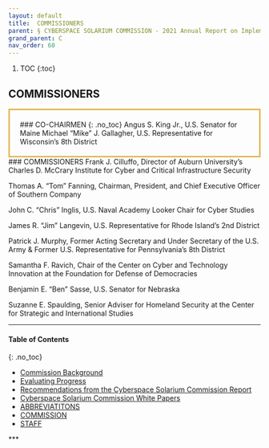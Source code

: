 ```yaml
---
layout: default
title:  COMMISSIONERS 
parent: § CYBERSPACE SOLARIUM COMMISSION - 2021 Annual Report on Implementation    
grand_parent: C
nav_order: 60 
---
```

<style>
.dont-break-out {
  /* These are technically the same, but use both */
  overflow-wrap: break-word;
  word-wrap: break-word;

     -ms-word-break: break-all;
  /* This is the dangerous one in WebKit, as it breaks things wherever */
  word-break: break-all;
  /* Instead use this non-standard one: */
  word-break: break-word;
}

.youtube-container {
    position: relative;
    width: 100%;
    height: 0;
    padding-bottom: 56.25%;
}
.youtube-video {
    position: absolute;
    top: 0;
    left: 0;
    width: 100%;
    height: 100%;
}

</style>

<div class="dont-break-out" markdown="1">

1. TOC
{:toc}

## COMMISSIONERS
<div style="border:3px solid #e3b959;padding:20px" markdown="1">
### CO-CHAIRMEN
{: .no_toc}
Angus S. King Jr., U.S. Senator for Maine  
Michael “Mike” J. Gallagher, U.S. Representative for Wisconsin’s 8th District
</div>
### COMMISSIONERS
Frank J. Cilluffo, Director of Auburn University’s Charles D. McCrary Institute for Cyber and Critical Infrastructure Security

Thomas A. “Tom” Fanning, Chairman, President, and Chief Executive Officer of Southern Company

John C. “Chris” Inglis, U.S. Naval Academy Looker Chair for Cyber Studies

James R. “Jim” Langevin, U.S. Representative for Rhode Island’s 2nd District

Patrick J. Murphy, Former Acting Secretary and Under Secretary of the U.S. Army & Former U.S. Representative for Pennsylvania’s 8th District

Samantha F. Ravich, Chair of the Center on Cyber and Technology Innovation at the Foundation for Defense of Democracies

Benjamin E. “Ben” Sasse, U.S. Senator for Nebraska

Suzanne E. Spaulding, Senior Adviser for Homeland Security at the Center for Strategic and International Studies

***

#### Table of Contents
{: .no_toc}

<ul><li> <a href="/docs/C/CYBERSPACE-SOLARIUM-COMMISSION-2021-Annual-Report-on-Implementation-1/">
Commission Background</a></li><li> <a href="/docs/C/CYBERSPACE-SOLARIUM-COMMISSION-2021-Annual-Report-on-Implementation-2/">
Evaluating Progress</a></li><li> <a href="/docs/C/CYBERSPACE-SOLARIUM-COMMISSION-2021-Annual-Report-on-Implementation-3/">
Recommendations from the Cyberspace Solarium Commission Report</a></li><li> <a href="/docs/C/CYBERSPACE-SOLARIUM-COMMISSION-2021-Annual-Report-on-Implementation-4/">
Cyberspace Solarium Commission White Papers</a></li><li> <a href="/docs/C/CYBERSPACE-SOLARIUM-COMMISSION-2021-Annual-Report-on-Implementation-5/">
ABBREVIATITONS</a></li><li> <a href="/docs/C/CYBERSPACE-SOLARIUM-COMMISSION-2021-Annual-Report-on-Implementation-6/">
COMMISSION</a></li><li> <a href="/docs/C/CYBERSPACE-SOLARIUM-COMMISSION-2021-Annual-Report-on-Implementation-7/">
STAFF</a></li></ul>
***

</div>
